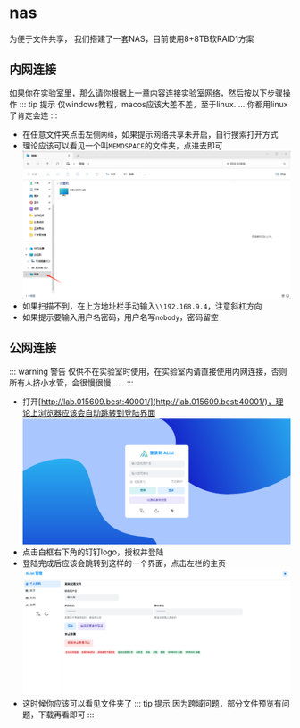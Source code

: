 # nas
为便于文件共享， 我们搭建了一套NAS，目前使用8+8TB软RAID1方案

## 内网连接
如果你在实验室里，那么请你根据上一章内容连接实验室网络，然后按以下步骤操作
::: tip 提示
仅windows教程，macos应该大差不差，至于linux……你都用linux了肯定会连
:::
- 在任意文件夹点击左侧`网络`，如果提示网络共享未开启，自行搜索打开方式
- 理论应该可以看见一个叫`MEMOSPACE`的文件夹，点进去即可
![](../assets/mmexport1713798840420.png)
- 如果扫描不到，在上方地址栏手动输入`\\192.168.9.4`，注意斜杠方向
- 如果提示要输入用户名密码，用户名写`nobody`，密码留空

## 公网连接
::: warning 警告
仅供不在实验室时使用，在实验室内请直接使用内网连接，否则所有人挤小水管，会很慢很慢……
:::
- 打开[http://lab.015609.best:40001/](http://lab.015609.best:40001/)，理论上浏览器应该会自动跳转到登陆界面
![](../assets/Screenshot_20240422_230652.png)
- 点击白框右下角的钉钉logo，授权并登陆
- 登陆完成后应该会跳转到这样的一个界面，点击左栏的主页
![](../assets/Screenshot_20240422_230828.png)
- 这时候你应该可以看见文件夹了
::: tip 提示
因为跨域问题，部分文件预览有问题，下载再看即可
:::
